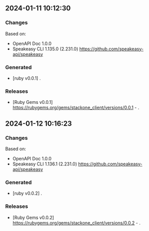 

## 2024-01-11 10:12:30
### Changes
Based on:
- OpenAPI Doc 1.0.0 
- Speakeasy CLI 1.135.0 (2.231.0) https://github.com/speakeasy-api/speakeasy
### Generated
- [ruby v0.0.1] .
### Releases
- [Ruby Gems v0.0.1] https://rubygems.org/gems/stackone_client/versions/0.0.1 - .

## 2024-01-12 10:16:23
### Changes
Based on:
- OpenAPI Doc 1.0.0 
- Speakeasy CLI 1.136.1 (2.231.0) https://github.com/speakeasy-api/speakeasy
### Generated
- [ruby v0.0.2] .
### Releases
- [Ruby Gems v0.0.2] https://rubygems.org/gems/stackone_client/versions/0.0.2 - .